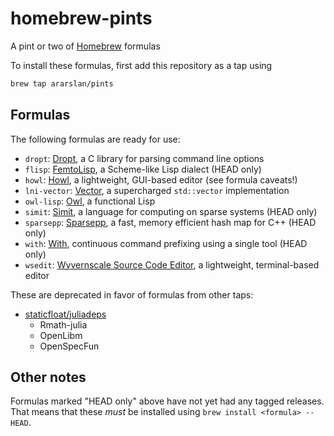 # homebrew-pints
A pint or two of [Homebrew](https://brew.sh) formulas

To install these formulas, first add this repository as a tap using
```bash
brew tap ararslan/pints
```

## Formulas

The following formulas are ready for use:

* `dropt`: [Dropt](https://github.com/jamesderlin/dropt), a C library for parsing command line
  options
* `flisp`: [FemtoLisp](https://github.com/JeffBezanson/femtolisp), a Scheme-like Lisp dialect
  (HEAD only)
* `howl`: [Howl](https://howl.io), a lightweight, GUI-based editor (see formula caveats!)
* `lni-vector`: [Vector](https://github.com/lnishan/vector), a supercharged `std::vector`
  implementation
* `owl-lisp`: [Owl](https://github.com/aoh/owl-lisp), a functional Lisp
* `simit`: [Simit](http://simit-lang.org), a language for computing on sparse systems (HEAD only)
* `sparsepp`: [Sparsepp](https://github.com/greg7mdp/sparsepp), a fast, memory efficient hash map
  for C++ (HEAD only)
* `with`: [With](https://github.com/mchav/with), continuous command prefixing using a single tool
  (HEAD only)
* `wsedit`: [Wyvernscale Source Code Editor](https://github.com/SirBoonami/wsedit), a lightweight,
  terminal-based editor

These are deprecated in favor of formulas from other taps:

* [staticfloat/juliadeps](https://github.com/staticfloat/homebrew-juliadeps)
  * Rmath-julia
  * OpenLibm
  * OpenSpecFun

## Other notes

Formulas marked "HEAD only" above have not yet had any tagged releases.
That means that these *must* be installed using `brew install <formula> --HEAD`.
